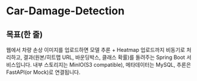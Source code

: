 # Car-Damage-Detection

## 목표(한 줄)
웹에서 차량 손상 이미지를 업로드하면 모델 추론 + Heatmap 업로드까지 비동기로 처리하고, 결과(원본/히트맵 URL, 바운딩박스, 클래스 확률)를 돌려주는 Spring Boot 서비스입니다.
내부 스토리지는 MinIO(S3 compatible), 메타데이터는 MySQL, 추론은 FastAPI(or Mock)로 연결됩니다.
